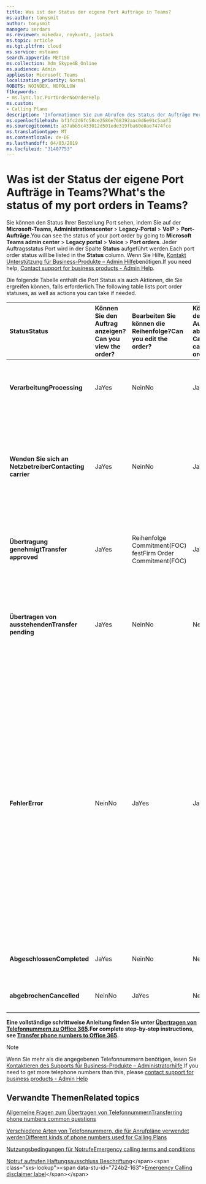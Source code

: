 ```yaml
---
title: Was ist der Status der eigene Port Aufträge in Teams?
ms.author: tonysmit
author: tonysmit
manager: serdars
ms.reviewer: mikedav, roykuntz, jastark
ms.topic: article
ms.tgt.pltfrm: cloud
ms.service: msteams
search.appverid: MET150
ms.collection: Adm_Skype4B_Online
ms.audience: Admin
appliesto: Microsoft Teams
localization_priority: Normal
ROBOTS: NOINDEX, NOFOLLOW
f1keywords:
- ms.lync.lac.PortOrderNoOrderHelp
ms.custom:
- Calling Plans
description: 'Informationen Sie zum Abrufen des Status der Aufträge Port, und lernen die verschiedenen Aktionen, die Sie ergreifen können. '
ms.openlocfilehash: bf1fc2d6fc58ce2586e768392aac0d6e91c5aaf3
ms.sourcegitcommit: a37abb5c433012d501ede319fba60e0ae7474fce
ms.translationtype: MT
ms.contentlocale: de-DE
ms.lasthandoff: 04/03/2019
ms.locfileid: "31407753"
---
```

# <a name="whats-the-status-of-my-port-orders-in-teams"></a><span data-ttu-id="724b2-103">Was ist der Status der eigene Port Aufträge in Teams?</span><span class="sxs-lookup"><span data-stu-id="724b2-103">What's the status of my port orders in Teams?</span></span>

<span data-ttu-id="724b2-104">Sie können den Status Ihrer Bestellung Port sehen, indem Sie auf der **Microsoft-Teams, Administrationscenter** > **Legacy-Portal** > **VoIP** > **Port-Aufträge**.</span><span class="sxs-lookup"><span data-stu-id="724b2-104">You can see the status of your port order by going to **Microsoft Teams admin center** > **Legacy portal** > **Voice** > **Port orders**.</span></span> <span data-ttu-id="724b2-105">Jeder Auftragsstatus Port wird in der Spalte **Status** aufgeführt werden.</span><span class="sxs-lookup"><span data-stu-id="724b2-105">Each port order status will be listed in the **Status** column.</span></span> <span data-ttu-id="724b2-106">Wenn Sie Hilfe, [Kontakt Unterstützung für Business-Produkte – Admin Hilfe](https://docs.microsoft.com/office365/admin/contact-support-for-business-products)benötigen.</span><span class="sxs-lookup"><span data-stu-id="724b2-106">If you need help, [Contact support for business products - Admin Help](https://docs.microsoft.com/office365/admin/contact-support-for-business-products).</span></span>

<span data-ttu-id="724b2-107">Die folgende Tabelle enthält die Port Status als auch Aktionen, die Sie ergreifen können, falls erforderlich.</span><span class="sxs-lookup"><span data-stu-id="724b2-107">The following table lists port order statuses, as well as actions you can take if needed.</span></span>

|<span data-ttu-id="724b2-108">**Status**</span><span class="sxs-lookup"><span data-stu-id="724b2-108">**Status**</span></span>|<span data-ttu-id="724b2-109">**Können Sie den Auftrag anzeigen?**</span><span class="sxs-lookup"><span data-stu-id="724b2-109">**Can you view the order?**</span></span>|<span data-ttu-id="724b2-110">**Bearbeiten Sie können die Reihenfolge?**</span><span class="sxs-lookup"><span data-stu-id="724b2-110">**Can you edit the order?**</span></span>|<span data-ttu-id="724b2-111">**Können Sie den Auftrag abbrechen?**</span><span class="sxs-lookup"><span data-stu-id="724b2-111">**Can you cancel the order?**</span></span>|<span data-ttu-id="724b2-112">**Können Sie die Bestellung löschen?**</span><span class="sxs-lookup"><span data-stu-id="724b2-112">**Can you delete the order?**</span></span>|<span data-ttu-id="724b2-113">**Beschreibung**</span><span class="sxs-lookup"><span data-stu-id="724b2-113">**Description**</span></span>|
|:-----|:-----|:-----|:-----|:-----|:-----|
|<span data-ttu-id="724b2-114">**Verarbeitung**</span><span class="sxs-lookup"><span data-stu-id="724b2-114">**Processing**</span></span> <br/> |<span data-ttu-id="724b2-115">Ja</span><span class="sxs-lookup"><span data-stu-id="724b2-115">Yes</span></span>  <br/> |<span data-ttu-id="724b2-116">Nein</span><span class="sxs-lookup"><span data-stu-id="724b2-116">No</span></span>  <br/> |<span data-ttu-id="724b2-117">Ja</span><span class="sxs-lookup"><span data-stu-id="724b2-117">Yes</span></span>  <br/> |<span data-ttu-id="724b2-118">Nein</span><span class="sxs-lookup"><span data-stu-id="724b2-118">No</span></span>  <br/> |<span data-ttu-id="724b2-119">Der Administrator hat die Reihenfolge erstellt, und es wird von Microsoft empfangen wurden.</span><span class="sxs-lookup"><span data-stu-id="724b2-119">The admin has created the order, and it's been received by Microsoft.</span></span>  <br/> |
|<span data-ttu-id="724b2-120">**Wenden Sie sich an Netzbetreiber**</span><span class="sxs-lookup"><span data-stu-id="724b2-120">**Contacting carrier**</span></span> <br/> |<span data-ttu-id="724b2-121">Ja</span><span class="sxs-lookup"><span data-stu-id="724b2-121">Yes</span></span>  <br/> |<span data-ttu-id="724b2-122">Nein</span><span class="sxs-lookup"><span data-stu-id="724b2-122">No</span></span>  <br/> |<span data-ttu-id="724b2-123">Ja</span><span class="sxs-lookup"><span data-stu-id="724b2-123">Yes</span></span>  <br/> |<span data-ttu-id="724b2-124">Nein</span><span class="sxs-lookup"><span data-stu-id="724b2-124">No</span></span>  <br/> |<span data-ttu-id="724b2-125">Die Reihenfolge empfangen und von Microsoft genehmigt wurde, und wir arbeiten mit der riskieren Netzbetreiber darauf genehmigt zuzugreifen.</span><span class="sxs-lookup"><span data-stu-id="724b2-125">The order has been received and approved by Microsoft, and we are working with the losing carrier to get it approved.</span></span>  <br/> |
|<span data-ttu-id="724b2-126">**Übertragung genehmigt**</span><span class="sxs-lookup"><span data-stu-id="724b2-126">**Transfer approved**</span></span> <br/> |<span data-ttu-id="724b2-127">Ja</span><span class="sxs-lookup"><span data-stu-id="724b2-127">Yes</span></span>  <br/> |<span data-ttu-id="724b2-128">Reihenfolge Commitment(FOC) fest</span><span class="sxs-lookup"><span data-stu-id="724b2-128">Firm Order Commitment(FOC)</span></span>  <br/> |<span data-ttu-id="724b2-129">Ja</span><span class="sxs-lookup"><span data-stu-id="724b2-129">Yes</span></span>  <br/> |<span data-ttu-id="724b2-130">Nein</span><span class="sxs-lookup"><span data-stu-id="724b2-130">No</span></span>  <br/> |<span data-ttu-id="724b2-131">Die Reihenfolge von der riskieren Netzbetreiber angenommen wurde, und das Datum FOC festgelegt wurde.</span><span class="sxs-lookup"><span data-stu-id="724b2-131">The order has been accepted by the losing carrier, and the FOC date has been set.</span></span>  <br/> |
|<span data-ttu-id="724b2-132">**Übertragen von ausstehenden**</span><span class="sxs-lookup"><span data-stu-id="724b2-132">**Transfer pending**</span></span> <br/> |<span data-ttu-id="724b2-133">Ja</span><span class="sxs-lookup"><span data-stu-id="724b2-133">Yes</span></span>  <br/> |<span data-ttu-id="724b2-134">Nein</span><span class="sxs-lookup"><span data-stu-id="724b2-134">No</span></span>  <br/> |<span data-ttu-id="724b2-135">Nein</span><span class="sxs-lookup"><span data-stu-id="724b2-135">No</span></span>  <br/> |<span data-ttu-id="724b2-136">Nein</span><span class="sxs-lookup"><span data-stu-id="724b2-136">No</span></span>  <br/> |<span data-ttu-id="724b2-137">Die Übertragung ist weniger als 24 Stunden "Abwesend" anzeigen, damit die Reihenfolge nicht mehr bearbeitet oder abgebrochen werden kann.</span><span class="sxs-lookup"><span data-stu-id="724b2-137">The transfer is less than 24 hours away, so the order can no longer be edited or cancelled.</span></span>  <br/> |
|<span data-ttu-id="724b2-138">**Fehler**</span><span class="sxs-lookup"><span data-stu-id="724b2-138">**Error**</span></span> <br/> |<span data-ttu-id="724b2-139">Nein</span><span class="sxs-lookup"><span data-stu-id="724b2-139">No</span></span>  <br/> |<span data-ttu-id="724b2-140">Ja</span><span class="sxs-lookup"><span data-stu-id="724b2-140">Yes</span></span>  <br/> |<span data-ttu-id="724b2-141">Ja </span><span class="sxs-lookup"><span data-stu-id="724b2-141">Yes</span></span>  <br/> |<span data-ttu-id="724b2-142">Ja (zu diesem Zeitpunkt kann nicht gelöscht werden die Reihenfolge Port ein Fehler aufgetreten ist.</span><span class="sxs-lookup"><span data-stu-id="724b2-142">Yes (at this time, you can't delete the port order if there is an error.</span></span> <span data-ttu-id="724b2-143">Die Port Reihenfolge neu erstellt werden soll, oder Sie müssen zur [Unterstützung von Kontakt für Business-Produkte – Admin Hilfe](https://docs.microsoft.com/office365/admin/contact-support-for-business-products).</span><span class="sxs-lookup"><span data-stu-id="724b2-143">The port order needs to be re-created, or you need to [Contact support for business products - Admin Help](https://docs.microsoft.com/office365/admin/contact-support-for-business-products).</span></span>  <br/> |<span data-ttu-id="724b2-144">Der riskieren Netzbetreiber hat die Reihenfolge abgelehnt.</span><span class="sxs-lookup"><span data-stu-id="724b2-144">The losing carrier has rejected the order.</span></span>  <br/> |
|<span data-ttu-id="724b2-145">**Abgeschlossen**</span><span class="sxs-lookup"><span data-stu-id="724b2-145">**Completed**</span></span> <br/> |<span data-ttu-id="724b2-146">Ja</span><span class="sxs-lookup"><span data-stu-id="724b2-146">Yes</span></span>  <br/> |<span data-ttu-id="724b2-147">Nein</span><span class="sxs-lookup"><span data-stu-id="724b2-147">No</span></span>  <br/> |<span data-ttu-id="724b2-148">Nein</span><span class="sxs-lookup"><span data-stu-id="724b2-148">No</span></span>  <br/> |<span data-ttu-id="724b2-149">Nein</span><span class="sxs-lookup"><span data-stu-id="724b2-149">No</span></span>  <br/> |<span data-ttu-id="724b2-150">Die Ziffern wurden erfolgreich übertragen.</span><span class="sxs-lookup"><span data-stu-id="724b2-150">The numbers have been successfully transferred.</span></span>  <br/> |
|<span data-ttu-id="724b2-151">**abgebrochen**</span><span class="sxs-lookup"><span data-stu-id="724b2-151">**Cancelled**</span></span> <br/> |<span data-ttu-id="724b2-152">Nein</span><span class="sxs-lookup"><span data-stu-id="724b2-152">No</span></span>  <br/> |<span data-ttu-id="724b2-153">Ja</span><span class="sxs-lookup"><span data-stu-id="724b2-153">Yes</span></span>  <br/> |<span data-ttu-id="724b2-154">Nein</span><span class="sxs-lookup"><span data-stu-id="724b2-154">No</span></span>  <br/> |<span data-ttu-id="724b2-155">Nein</span><span class="sxs-lookup"><span data-stu-id="724b2-155">No</span></span>  <br/> |<span data-ttu-id="724b2-156">Der Administrator hat den Auftrag abgebrochen.</span><span class="sxs-lookup"><span data-stu-id="724b2-156">The admin has canceled the order.</span></span>  <br/> |
   
 <span data-ttu-id="724b2-157">**Eine vollständige schrittweise Anleitung finden Sie unter [Übertragen von Telefonnummern zu Office 365](/microsoftteams/transfer-phone-numbers-to-office-365).**</span><span class="sxs-lookup"><span data-stu-id="724b2-157">**For complete step-by-step instructions, see [Transfer phone numbers to Office 365](/microsoftteams/transfer-phone-numbers-to-office-365).**</span></span>
 
> [!NOTE]
> <span data-ttu-id="724b2-158">Wenn Sie mehr als die angegebenen Telefonnummern benötigen, lesen Sie [Kontaktieren des Supports für Business-Produkte – Administratorhilfe](https://docs.microsoft.com/office365/admin/contact-support-for-business-products).</span><span class="sxs-lookup"><span data-stu-id="724b2-158">If you need to get more telephone numbers than this, please [contact support for business products - Admin Help](https://docs.microsoft.com/office365/admin/contact-support-for-business-products)</span></span>


## <a name="related-topics"></a><span data-ttu-id="724b2-159">Verwandte Themen</span><span class="sxs-lookup"><span data-stu-id="724b2-159">Related topics</span></span>
[<span data-ttu-id="724b2-160">Allgemeine Fragen zum Übertragen von Telefonnummern</span><span class="sxs-lookup"><span data-stu-id="724b2-160">Transferring phone numbers common questions</span></span>](/microsoftteams/transferring-phone-numbers-common-questions)

[<span data-ttu-id="724b2-161">Verschiedene Arten von Telefonnummern, die für Anrufpläne verwendet werden</span><span class="sxs-lookup"><span data-stu-id="724b2-161">Different kinds of phone numbers used for Calling Plans</span></span>](/microsoftteams/different-kinds-of-phone-numbers-used-for-calling-plans)

[<span data-ttu-id="724b2-162">Nutzungsbedingungen für Notrufe</span><span class="sxs-lookup"><span data-stu-id="724b2-162">Emergency calling terms and conditions</span></span>](/microsoftteams/emergency-calling-terms-and-conditions)

<span data-ttu-id="724b2-163">[Notruf aufrufen Haftungsausschluss Beschriftung](https://github.com/MicrosoftDocs/OfficeDocs-SkypeForBusiness/blob/live/Teams/downloads/emergency-calling/emergency-calling-label-(en-us)-(v.1.0).zip?raw=true)</span><span class="sxs-lookup"><span data-stu-id="724b2-163">[Emergency Calling disclaimer label](https://github.com/MicrosoftDocs/OfficeDocs-SkypeForBusiness/blob/live/Teams/downloads/emergency-calling/emergency-calling-label-(en-us)-(v.1.0).zip?raw=true)</span></span>


